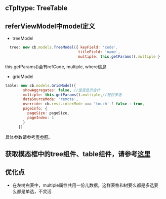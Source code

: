 <a name="zZf3Q"></a>
## cTpltype: TreeTable
<a name="ogjBj"></a>
## referViewModel中model定义

- treeModel
```javascript
  tree: new cb.models.TreeModel({ keyField: 'code', 
                                 titleField: 'name', 
                                 multiple: this.getParams().multiple }),
```
this.getParams()会有refCode, multiple, where信息

- gridModel 

```javascript
table: new cb.models.GridModel({
        showAggregates: false, //是否显示合计
        multiple: this.getParams().multiple,//是否多选
        dataSourceMode: 'remote',
        override: cb.rest.interMode === 'touch' ? false : true,
        pageInfo: {
          pageSize: pageSize,
          pageIndex: 1
        }
      })
```
具体参数请参考[表参照](https://www.yuque.com/gpgy5k/ucf/qu92n0)。
<a name="KZsXE"></a>
## 获取模态框中的tree组件、table组件，请参考[这里](https://www.yuque.com/gpgy5k/ucf/vs2ccq#ArvUN)



<a name="cmQ68"></a>
## 
<a name="DpR39"></a>
## 优化点

- 在左树右表中，multiple属性共用一份儿数据，这样表格和树要么都是多选要么都是单选，不灵活

